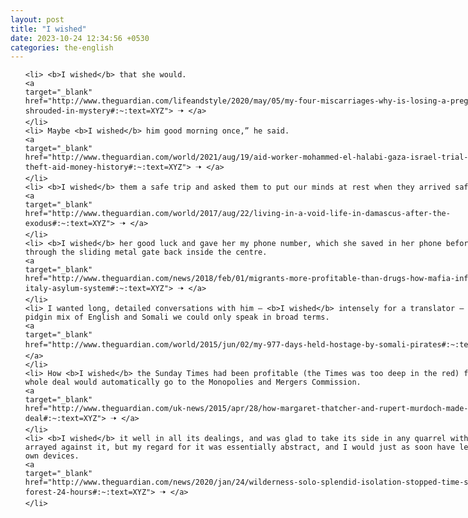 ```yaml
---
layout: post
title: "I wished"
date: 2023-10-24 12:34:56 +0530
categories: the-english
---
```

<style>
    ol {
        width: 800px;
        margin: 0 auto;
    }
ol li {
    font-size: 18px;
    line-height: 1.5;
    padding-bottom: 8px;
}
</style>
<ol>

    <li> <b>I wished</b> that she would.
    <a 
    target="_blank" 
    href="http://www.theguardian.com/lifeandstyle/2020/may/05/my-four-miscarriages-why-is-losing-a-pregnancy-so-shrouded-in-mystery#:~:text=XYZ"> 🠢 </a>
    </li>
    <li> Maybe <b>I wished</b> him good morning once,” he said.
    <a 
    target="_blank" 
    href="http://www.theguardian.com/world/2021/aug/19/aid-worker-mohammed-el-halabi-gaza-israel-trial-largest-theft-aid-money-history#:~:text=XYZ"> 🠢 </a>
    </li>
    <li> <b>I wished</b> them a safe trip and asked them to put our minds at rest when they arrived safely.
    <a 
    target="_blank" 
    href="http://www.theguardian.com/world/2017/aug/22/living-in-a-void-life-in-damascus-after-the-exodus#:~:text=XYZ"> 🠢 </a>
    </li>
    <li> <b>I wished</b> her good luck and gave her my phone number, which she saved in her phone before walking through the sliding metal gate back inside the centre.
    <a 
    target="_blank" 
    href="http://www.theguardian.com/news/2018/feb/01/migrants-more-profitable-than-drugs-how-mafia-infiltrated-italy-asylum-system#:~:text=XYZ"> 🠢 </a>
    </li>
    <li> I wanted long, detailed conversations with him – <b>I wished</b> intensely for a translator – but with our pidgin mix of English and Somali we could only speak in broad terms.
    <a 
    target="_blank" 
    href="http://www.theguardian.com/world/2015/jun/02/my-977-days-held-hostage-by-somali-pirates#:~:text=XYZ"> 🠢 </a>
    </li>
    <li> How <b>I wished</b> the Sunday Times had been profitable (the Times was too deep in the red) for then the whole deal would automatically go to the Monopolies and Mergers Commission.
    <a 
    target="_blank" 
    href="http://www.theguardian.com/uk-news/2015/apr/28/how-margaret-thatcher-and-rupert-murdoch-made-secret-deal#:~:text=XYZ"> 🠢 </a>
    </li>
    <li> <b>I wished</b> it well in all its dealings, and was glad to take its side in any quarrel with the forces arrayed against it, but my regard for it was essentially abstract, and I would just as soon have left it to its own devices.
    <a 
    target="_blank" 
    href="http://www.theguardian.com/news/2020/jan/24/wilderness-solo-splendid-isolation-stopped-time-sitting-in-a-forest-24-hours#:~:text=XYZ"> 🠢 </a>
    </li>